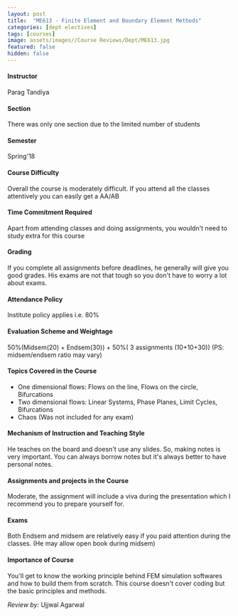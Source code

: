 ```yaml
---
layout: post
title:  "ME613 - Finite Element and Boundary Element Methods"
categories: [dept electives]
tags: [courses]
image: assets/images//Course Reviews/Dept/ME613.jpg
featured: false
hidden: false
---
```


#### Instructor
Parag Tandiya

#### Section
There was only one section due to the limited number of students

#### Semester
Spring'18

#### Course Difficulty
Overall the course is moderately difficult. If you attend all the classes attentively you can easily get a AA/AB

#### Time Commitment Required
Apart from attending classes and doing assignments, you wouldn't need to study extra for this course

#### Grading
If you complete all assignments before deadlines, he generally will give you good grades. His exams are not that tough so you don't have to worry a lot about exams. 

#### Attendance Policy
Institute policy applies i.e. 80%

#### Evaluation Scheme and Weightage
50%(Midsem(20) + Endsem(30)) + 50%( 3 assignments (10+10+30)) (PS: midsem/endsem ratio may vary)

#### Topics Covered in the Course
* One dimensional flows: Flows on the line, Flows on the circle, Bifurcations
* Two dimensional flows: Linear Systems, Phase Planes, Limit Cycles, Bifurcations 
* Chaos (Was not included for any exam)

#### Mechanism of Instruction and Teaching Style
He teaches on the board and doesn't use any slides. So, making notes is very important. You can always borrow notes but it's always better to have personal notes.

#### Assignments and projects in the Course
Moderate, the assignment will include a viva during the presentation which I recommend you to prepare yourself for.

#### Exams
Both Endsem and midsem are relatively easy if you paid attention during the classes. (He may allow open book during midsem)

#### Importance of Course
You'll get to know the working principle behind FEM simulation softwares and how to build them from scratch. This course doesn't cover coding but the basic principles and methods. 

*Review by:* Ujjwal Agarwal